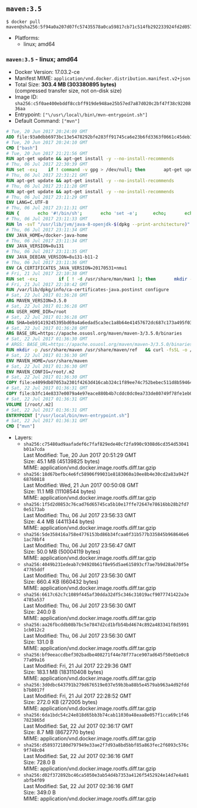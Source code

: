 ## `maven:3.5`

```console
$ docker pull maven@sha256:5f94a0a207d07fc57435578a0ca59817cb71c514fb292233924fd2d0571f7b9b
```

-	Platforms:
	-	linux; amd64

### `maven:3.5` - linux; amd64

-	Docker Version: 17.03.2-ce
-	Manifest MIME: `application/vnd.docker.distribution.manifest.v2+json`
-	Total Size: **303.4 MB (303380895 bytes)**  
	(compressed transfer size, not on-disk size)
-	Image ID: `sha256:c5f0ae400ebddf8ccbff919de948ae25b57ed7a87d020c2bf47f38c9220836aa`
-	Entrypoint: `["\/usr\/local\/bin\/mvn-entrypoint.sh"]`
-	Default Command: `["mvn"]`

```dockerfile
# Tue, 20 Jun 2017 20:24:09 GMT
ADD file:93a0dbb6973bc13e5478292bfe283ff91745ca6e23b6fd3363f0661c45deb1ec in / 
# Tue, 20 Jun 2017 20:24:10 GMT
CMD ["bash"]
# Tue, 20 Jun 2017 21:21:56 GMT
RUN apt-get update && apt-get install -y --no-install-recommends 		ca-certificates 		curl 		wget 	&& rm -rf /var/lib/apt/lists/*
# Thu, 06 Jul 2017 22:30:39 GMT
RUN set -ex; 	if ! command -v gpg > /dev/null; then 		apt-get update; 		apt-get install -y --no-install-recommends 			gnupg2 			dirmngr 		; 		rm -rf /var/lib/apt/lists/*; 	fi
# Thu, 06 Jul 2017 22:31:21 GMT
RUN apt-get update && apt-get install -y --no-install-recommends 		bzr 		git 		mercurial 		openssh-client 		subversion 				procps 	&& rm -rf /var/lib/apt/lists/*
# Thu, 06 Jul 2017 23:11:28 GMT
RUN apt-get update && apt-get install -y --no-install-recommends 		bzip2 		unzip 		xz-utils 	&& rm -rf /var/lib/apt/lists/*
# Thu, 06 Jul 2017 23:11:29 GMT
ENV LANG=C.UTF-8
# Thu, 06 Jul 2017 23:11:31 GMT
RUN { 		echo '#!/bin/sh'; 		echo 'set -e'; 		echo; 		echo 'dirname "$(dirname "$(readlink -f "$(which javac || which java)")")"'; 	} > /usr/local/bin/docker-java-home 	&& chmod +x /usr/local/bin/docker-java-home
# Thu, 06 Jul 2017 23:11:33 GMT
RUN ln -svT "/usr/lib/jvm/java-8-openjdk-$(dpkg --print-architecture)" /docker-java-home
# Thu, 06 Jul 2017 23:11:34 GMT
ENV JAVA_HOME=/docker-java-home
# Thu, 06 Jul 2017 23:11:34 GMT
ENV JAVA_VERSION=8u131
# Thu, 06 Jul 2017 23:11:35 GMT
ENV JAVA_DEBIAN_VERSION=8u131-b11-2
# Thu, 06 Jul 2017 23:11:36 GMT
ENV CA_CERTIFICATES_JAVA_VERSION=20170531+nmu1
# Fri, 21 Jul 2017 22:10:38 GMT
RUN set -ex; 		if [ ! -d /usr/share/man/man1 ]; then 		mkdir -p /usr/share/man/man1; 	fi; 		apt-get update; 	apt-get install -y 		openjdk-8-jdk="$JAVA_DEBIAN_VERSION" 		ca-certificates-java="$CA_CERTIFICATES_JAVA_VERSION" 	; 	rm -rf /var/lib/apt/lists/*; 		[ "$(readlink -f "$JAVA_HOME")" = "$(docker-java-home)" ]; 		update-alternatives --get-selections | awk -v home="$(readlink -f "$JAVA_HOME")" 'index($3, home) == 1 { $2 = "manual"; print | "update-alternatives --set-selections" }'; 	update-alternatives --query java | grep -q 'Status: manual'
# Fri, 21 Jul 2017 22:10:42 GMT
RUN /var/lib/dpkg/info/ca-certificates-java.postinst configure
# Sat, 22 Jul 2017 01:36:28 GMT
ARG MAVEN_VERSION=3.5.0
# Sat, 22 Jul 2017 01:36:28 GMT
ARG USER_HOME_DIR=/root
# Sat, 22 Jul 2017 01:36:28 GMT
ARG SHA=beb91419245395bd69a4a6edad5ca3ec1a8b64e41457672dc687c173a495f034
# Sat, 22 Jul 2017 01:36:28 GMT
ARG BASE_URL=https://apache.osuosl.org/maven/maven-3/3.5.0/binaries
# Sat, 22 Jul 2017 01:36:30 GMT
# ARGS: BASE_URL=https://apache.osuosl.org/maven/maven-3/3.5.0/binaries MAVEN_VERSION=3.5.0 SHA=beb91419245395bd69a4a6edad5ca3ec1a8b64e41457672dc687c173a495f034 USER_HOME_DIR=/root
RUN mkdir -p /usr/share/maven /usr/share/maven/ref   && curl -fsSL -o /tmp/apache-maven.tar.gz ${BASE_URL}/apache-maven-${MAVEN_VERSION}-bin.tar.gz   && echo "${SHA}  /tmp/apache-maven.tar.gz" | sha256sum -c -   && tar -xzf /tmp/apache-maven.tar.gz -C /usr/share/maven --strip-components=1   && rm -f /tmp/apache-maven.tar.gz   && ln -s /usr/share/maven/bin/mvn /usr/bin/mvn
# Sat, 22 Jul 2017 01:36:30 GMT
ENV MAVEN_HOME=/usr/share/maven
# Sat, 22 Jul 2017 01:36:30 GMT
ENV MAVEN_CONFIG=/root/.m2
# Sat, 22 Jul 2017 01:36:30 GMT
COPY file:e4099db07053a2301f4263d416cab324c1f89ee74c752bebec511d8b59464cb6 in /usr/local/bin/mvn-entrypoint.sh 
# Sat, 22 Jul 2017 01:36:31 GMT
COPY file:b3fc14e8337e0079a4e97eace880b4b7cddc0dc0ea733de80749f78fe1eb089a in /usr/share/maven/ref/ 
# Sat, 22 Jul 2017 01:36:31 GMT
VOLUME [/root/.m2]
# Sat, 22 Jul 2017 01:36:31 GMT
ENTRYPOINT ["/usr/local/bin/mvn-entrypoint.sh"]
# Sat, 22 Jul 2017 01:36:31 GMT
CMD ["mvn"]
```

-	Layers:
	-	`sha256:c75480ad9aafadef6c7faf829ede40cf2fa990c9308d6cd354d53041b01a7cda`  
		Last Modified: Tue, 20 Jun 2017 20:51:29 GMT  
		Size: 45.1 MB (45139825 bytes)  
		MIME: application/vnd.docker.image.rootfs.diff.tar.gzip
	-	`sha256:18d67befbc4e6fc58906f99031e8183060a10ee8b4e30cd2a83a942f68760818`  
		Last Modified: Wed, 21 Jun 2017 00:50:08 GMT  
		Size: 11.1 MB (11108544 bytes)  
		MIME: application/vnd.docker.image.rootfs.diff.tar.gzip
	-	`sha256:1f5d2d0853c76cad76d65745ca5b10e17ffe72647e78616bb28b2fd70e5173ab`  
		Last Modified: Thu, 06 Jul 2017 23:56:33 GMT  
		Size: 4.4 MB (4411344 bytes)  
		MIME: application/vnd.docker.image.rootfs.diff.tar.gzip
	-	`sha256:5de358416a758e4776153bd86b34fcaa0f31b577b335845b968646e61ac78bf4`  
		Last Modified: Thu, 06 Jul 2017 23:56:47 GMT  
		Size: 50.0 MB (50004119 bytes)  
		MIME: application/vnd.docker.image.rootfs.diff.tar.gzip
	-	`sha256:4049b231edeab7c94920b61f8e95d5ae615893cf7ae7b9d28a670f5e47765ddf`  
		Last Modified: Thu, 06 Jul 2017 23:56:30 GMT  
		Size: 660.4 KB (660432 bytes)  
		MIME: application/vnd.docker.image.rootfs.diff.tar.gzip
	-	`sha256:6617c62c7c1089f445af30dda32df5c346c31019acf9077741422a3e4785a537`  
		Last Modified: Thu, 06 Jul 2017 23:56:30 GMT  
		Size: 240.0 B  
		MIME: application/vnd.docker.image.rootfs.diff.tar.gzip
	-	`sha256:aa26fbcddb08b7bc5e7847d2cd1bfb54bd4674c892a483341f8d59911cb012c2`  
		Last Modified: Thu, 06 Jul 2017 23:56:30 GMT  
		Size: 131.0 B  
		MIME: application/vnd.docker.image.rootfs.diff.tar.gzip
	-	`sha256:bf9eeaccdbef302badbe408271f44e78f77ace907ad645f50e01e0c877a09a16`  
		Last Modified: Fri, 21 Jul 2017 22:29:36 GMT  
		Size: 183.1 MB (183110408 bytes)  
		MIME: application/vnd.docker.image.rootfs.diff.tar.gzip
	-	`sha256:3d0dbc643791b279d676519e037e59b3ba88b5e4579ab963a4d92fddb7b8017f`  
		Last Modified: Fri, 21 Jul 2017 22:28:52 GMT  
		Size: 272.0 KB (272005 bytes)  
		MIME: application/vnd.docker.image.rootfs.diff.tar.gzip
	-	`sha256:6da1bdc54c24e818d65bb3b74cab11030a48eaa8e057f1cca69c1f467823865d`  
		Last Modified: Sat, 22 Jul 2017 02:36:17 GMT  
		Size: 8.7 MB (8672770 bytes)  
		MIME: application/vnd.docker.image.rootfs.diff.tar.gzip
	-	`sha256:d589372180d797949e33ae2f7d93a8bd5bbf85a863fec2f6093c576c9f748c04`  
		Last Modified: Sat, 22 Jul 2017 02:36:16 GMT  
		Size: 728.0 B  
		MIME: application/vnd.docker.image.rootfs.diff.tar.gzip
	-	`sha256:d02f372892bc46ca5050e3ab54d4b7353a4126f5452924e14d7e4a01abfb4f09`  
		Last Modified: Sat, 22 Jul 2017 02:36:16 GMT  
		Size: 349.0 B  
		MIME: application/vnd.docker.image.rootfs.diff.tar.gzip

